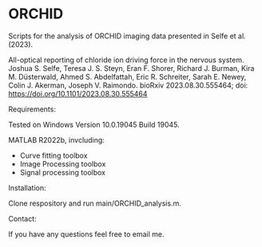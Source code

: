 # ORCHID
 Scripts for the analysis of ORCHID imaging data presented in Selfe et al. (2023).

All-optical reporting of chloride ion driving force in the nervous system. Joshua S. Selfe, Teresa J. S. Steyn, Eran F. Shorer, Richard J. Burman, Kira M. Düsterwald, Ahmed S. Abdelfattah, Eric R. Schreiter, Sarah E. Newey, Colin J. Akerman, Joseph V. Raimondo. bioRxiv 2023.08.30.555464; doi: https://doi.org/10.1101/2023.08.30.555464



Requirements:

Tested on Windows Version	10.0.19045 Build 19045. 

MATLAB R2022b, invcluding:
- Curve fitting toolbox
- Image Processing toolbox
- Signal processing toolbox


Installation:

Clone respository and run main/ORCHID_analysis.m.


Contact:

If you have any questions feel free to email me. 
